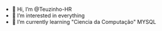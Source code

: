- 👋 Hi, I’m @Teuzinho-HR
- 👀 I’m interested in everything
- 🌱 I’m currently learning "Ciencia da Computação"
MYSQL
